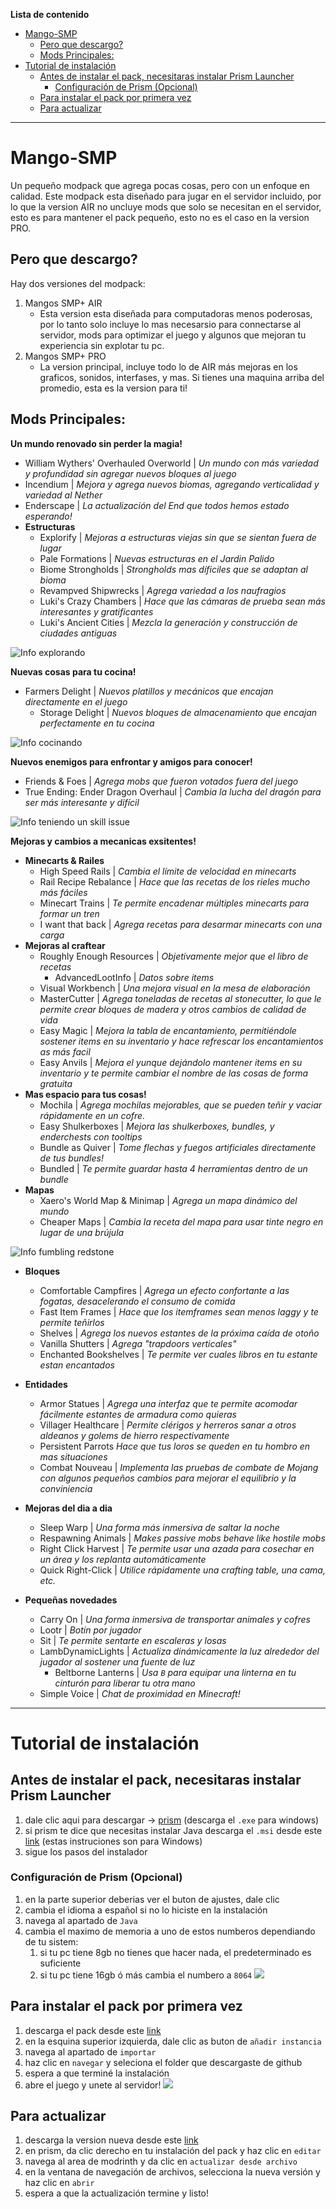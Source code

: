 
**Lista de contenido**
- [Mango-SMP](#mango-smp)
  - [Pero que descargo?](#pero-que-descargo)
  - [Mods Principales:](#mods-principales)
- [Tutorial de instalación](#tutorial-de-instalación)
  - [Antes de instalar el pack, necesitaras instalar Prism Launcher](#antes-de-instalar-el-pack-necesitaras-instalar-prism-launcher)
    - [Configuración de Prism (Opcional)](#configuración-de-prism-opcional)
  - [Para instalar el pack por primera vez](#para-instalar-el-pack-por-primera-vez)
  - [Para actualizar](#para-actualizar)

---

# Mango-SMP
Un pequeño modpack que agrega pocas cosas, pero con un enfoque en calidad.
Este modpack esta diseñado para jugar en el servidor incluido, por lo que la version AIR no uncluye mods que solo se necesitan en el servidor, esto es para mantener el pack pequeño, esto no es el caso en la version PRO.

## Pero que descargo?
Hay dos versiones del modpack:
1. Mangos SMP+ AIR
   - Esta version esta diseñada para computadoras menos poderosas, por lo tanto solo incluye lo mas necesarsio para connectarse al servidor, mods para optimizar el juego y algunos que mejoran tu experiencia sin explotar tu pc.
2. Mangos SMP+ PRO
   - La version principal, incluye todo lo de AIR más mejoras en los graficos, sonidos, interfases, y mas. Si tienes una maquina arriba del promedio, esta es la version para ti!

## Mods Principales:
**Un mundo renovado sin perder la magia!**
  - William Wythers' Overhauled Overworld | *Un mundo con más variedad y profundidad sin agregar nuevos bloques al juego*
  - Incendium | *Mejora y agrega nuevos biomas, agregando verticalidad y variedad al Nether*
  - Enderscape | *La actualización del End que todos hemos estado esperando!*
  - **Estructuras**
    - Explorify | *Mejoras a estructuras viejas sin que se sientan fuera de lugar*
    - Pale Formations | *Nuevas estructuras en el Jardin Palido*
    - Biome Strongholds | *Strongholds mas díficiles que se adaptan al bioma*
    - Revampved Shipwrecks | *Agrega variedad a los naufragios*
    - Luki's Crazy Chambers | *Hace que las cámaras de prueba sean más interesantes y gratificantes*
    - Luki's Ancient Cities | *Mezcla la generación y construcción de ciudades antiguas*

![Info explorando](assets/exploration.gif)

**Nuevas cosas para tu cocina!**
  - Farmers Delight | *Nuevos platillos y mecánicos que encajan directamente en el juego*
    - Storage Delight | *Nuevos bloques de almacenamiento que encajan perfectamente en tu cocina*

![Info cocinando](assets/farmersDelight.gif)

**Nuevos enemigos para enfrontar y amigos para conocer!**
  - Friends & Foes | *Agrega mobs que fueron votados fuera del juego*
  - True Ending: Ender Dragon Overhaul | *Cambia la lucha del dragón para ser más interesante y difícil*

![Info teniendo un skill issue](assets/iceloggerSkillIssue.gif)

**Mejoras y cambios a mecanicas exsitentes!**
  - **Minecarts & Railes**
    - High Speed Rails | *Cambia el límite de velocidad en minecarts*
    - Rail Recipe Rebalance | *Hace que las recetas de los rieles mucho más fáciles*
    - Minecart Trains | *Te permite encadenar múltiples minecarts para formar un tren*
    - I want that back | *Agrega recetas para desarmar minecarts con una carga*
  - **Mejoras al craftear**
    - Roughly Enough Resources | *Objetivamente mejor que el libro de recetas*
      - AdvancedLootInfo | *Datos sobre items*
    - Visual Workbench | *Una mejora visual en la mesa de elaboración*
    - MasterCutter | *Agrega toneladas de recetas al stonecutter, lo que le permite crear bloques de madera y otros cambios de calidad de vida*
    - Easy Magic | *Mejora la tabla de encantamiento, permitiéndole sostener items en su inventario y hace refrescar los encantamientos as más facil*
    - Easy Anvils | *Mejora el yunque dejándolo mantener items en su inventario y te permite cambiar el nombre de las cosas de forma gratuita*
  - **Mas espacio para tus cosas!**
    - Mochila | *Agrega mochilas mejorables, que se pueden teñir y vaciar rápidamente en un cofre.*
    - Easy Shulkerboxes | *Mejora las shulkerboxes, bundles, y enderchests con tooltips*
    - Bundle as Quiver | *Tome flechas y fuegos artificiales directamente de tus bundles!*
    - Bundled | *Te permite guardar hasta 4 herramientas dentro de un bundle*
  - **Mapas**
    - Xaero's World Map & Minimap | *Agrega un mapa dinámico del mundo*
    - Cheaper Maps | *Cambia la receta del mapa para usar tinte negro en lugar de una brújula*

![Info fumbling redstone](assets/craftingTable.gif)

  - **Bloques**
    - Comfortable Campfires | *Agrega un efecto confortante a las fogatas, desacelerando el consumo de comida*
    - Fast Item Frames | *Hace que los itemframes sean menos laggy y te permite teñirlos*
    - Shelves | *Agrega los nuevos estantes de la próxima caída de otoño*
    - Vanilla Shutters | *Agrega "trapdoors verticales"*
    - Enchanted Bookshelves | *Te permite ver cuales libros en tu estante estan encantados*
  - **Entidades**
    - Armor Statues | *Agrega una interfaz que te permite acomodar fácilmente estantes de armadura como quieras*
    - Villager Healthcare | *Permite clérigos y herreros sanar a otros aldeanos y golems de hierro respectivamente*
    - Persistent Parrots *Hace que tus loros se queden en tu hombro en mas situaciones*
    - Combat Nouveau | *Implementa las pruebas de combate de Mojang con algunos pequeños cambios para mejorar el equilibrio y la conviniencia*
  - **Mejoras del dia a dia**
    - Sleep Warp | *Una forma más inmersiva de saltar la noche*
    - Respawning Animals | *Makes passive mobs behave like hostile mobs*
    - Right Click Harvest | *Te permite usar una azada para cosechar en un área y los replanta automáticamente*
    - Quick Right-Click | *Utilice rápidamente una crafting table, una cama, etc.*

   - **Pequeñas novedades**
     - Carry On | *Una forma inmersiva de transportar animales y cofres*
     - Lootr | *Botín por jugador*
     - Sit | *Te permite sentarte en escaleras y losas*
     - LambDynamicLights | *Actualiza dinámicamente la luz alrededor del jugador al sostener una fuente de luz*
       - Beltborne Lanterns | *Usa `B` para equipar una linterna en tu cinturón para liberar tu otra mano*
     - Simple Voice | *Chat de proximidad en Minecraft!*

---

# Tutorial de instalación

## Antes de instalar el pack, necesitaras instalar Prism Launcher
1. dale clic aqui para descargar -> [prism](https://prismlauncher.org/download/windows/) (descarga el `.exe` para windows)
2. si prism te dice que necesitas instalar Java descarga el `.msi` desde este [link](https://adoptium.net/temurin/releases/?arch=any&os=windows&package=jre&version=24&mode=filter) (estas instruciones son para Windows)
3. sigue los pasos del instalador

### Configuración de Prism (Opcional)
1. en la parte superior deberias ver el buton de ajustes, dale clic
2. cambia el idioma a español si no lo hiciste en la instalación
3. navega al apartado de `Java`
4. cambia el maximo de memoria a uno de estos numberos dependiando de tu sistem:
   1. si tu pc tiene 8gb no tienes que hacer nada, el predeterminado es suficiente
   2. si tu pc tiene 16gb ó más cambia el numbero a `8064`
![](assets/ramSettings.png)

## Para instalar el pack por primera vez
1. descarga el pack desde este [link](https://github.com/ISOUL22/Mango-SMP/releases)
2. en la esquina superior izquierda, dale clic as buton de `añadir instancia`
3. navega al apartado de `importar`
4. haz clic en `navegar` y seleciona el folder que descargaste de github
5. espera a que terminé la instalación
6. abre el juego y unete al servidor!
![](assets/addInstance.png)

## Para actualizar
1. descarga la version nueva desde este [link](https://github.com/ISOUL22/Mango-SMP/releases)
2. en prism, da clic derecho en tu instalación del pack y haz clic en `editar`
3. navega al area de modrinth y da clic en `actualizar desde archivo`
4. en la ventana de navegación de archivos, selecciona la nueva versión y haz clic en `abrir`
5. espera a que la actualización termine y listo!
